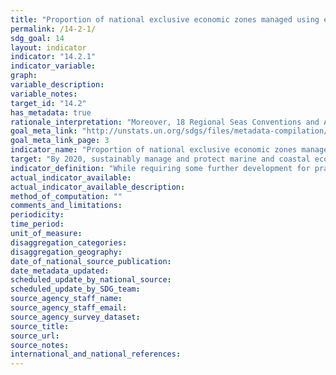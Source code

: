 ```yaml
---
title: "Proportion of national exclusive economic zones managed using ecosystem-based approaches"
permalink: /14-2-1/
sdg_goal: 14
layout: indicator
indicator: "14.2.1"
indicator_variable: 
graph: 
variable_description: 
variable_notes: 
target_id: "14.2"
has_metadata: true
rationale_interpretation: "Moreover, 18 Regional Seas Conventions and Action Plans are currently working to develop a core set of common indicators to be used across regional seas for routing monitoring and reporting on the status of the marine environment. Several proposed indicators are relevant to 14.2, for example: (a) National ICZM guidelines and enabling legislation adopted; (b) Number of existing national and local coastal and marine plans incorporating climate change adaptation; (c) % national adaptation plans in place; (d) Fisheries measures in place (by-catch limits, area-based closures, recovery plans, capacity reduction measures); (e) Trends in critical habitat extent and condition; (f) Population pressure/urbanization: Length of coastal modification and km2 of coastal reclamation."
goal_meta_link: "http://unstats.un.org/sdgs/files/metadata-compilation/Metadata-Goal-14.pdf"
goal_meta_link_page: 3
indicator_name: "Proportion of national exclusive economic zones managed using ecosystem-based approaches"
target: "By 2020, sustainably manage and protect marine and coastal ecosystems to avoid significant adverse impacts, including by strengthening their resilience, and take action for their restoration in order to achieve healthy and productive oceans."
indicator_definition: "While requiring some further development for practical implementation, the indicator is similar to UNEP indicators to monitor progress on marine and coastal EBM under its biannual programme of work. UNEP, IOC and FAO are available to support countries in operationalizing the indicator. Linkages can be explored with IUCN's 'Green List' and the 'Ocean Health Index'. A technical working group to finalise the details could be supported by UNEP, IOC, FAO winter/spring 2016."
actual_indicator_available: 
actual_indicator_available_description: 
method_of_computation: ""
comments_and_limitations: 
periodicity: 
time_period: 
unit_of_measure: 
disaggregation_categories: 
disaggregation_geography: 
date_of_national_source_publication: 
date_metadata_updated: 
scheduled_update_by_national_source: 
scheduled_update_by_SDG_team: 
source_agency_staff_name: 
source_agency_staff_email: 
source_agency_survey_dataset: 
source_title: 
source_url: 
source_notes: 
international_and_national_references: 
---
```


